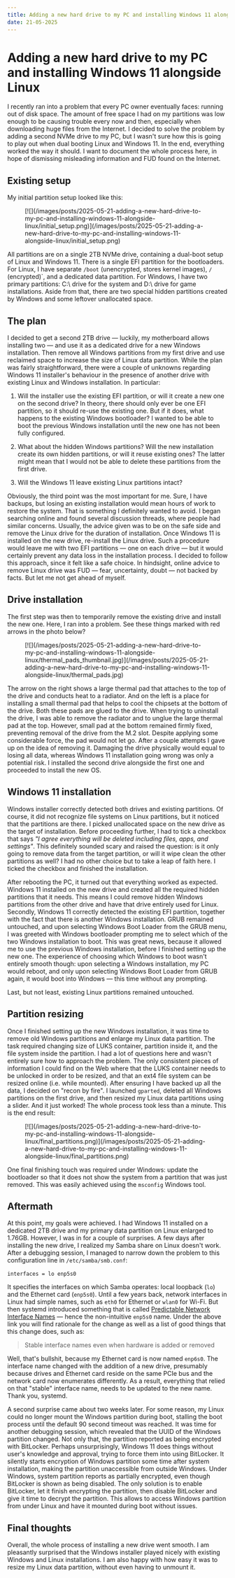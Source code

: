 ```yaml
---
title: Adding a new hard drive to my PC and installing Windows 11 alongside Linux
date: 21-05-2025
---
```


Adding a new hard drive to my PC and installing Windows 11 alongside Linux
==========================================================================

I recently ran into a problem that every PC owner eventually faces: running out
of disk space.  The amount of free space I had on my partitions was low enough
to be causing trouble every now and then, especially when downloading huge files
from the Internet.  I decided to solve the problem by adding a second NVMe drive
to my PC, but I wasn't sure how this is going to play out when dual booting
Linux and Windows 11.  In the end, everything worked the way it should.  I want
to document the whole process here, in hope of dismissing misleading information
and FUD found on the Internet.

Existing setup
--------------

My initial partition setup looked like this:

<div class="thumbnail">
<figure>
[![](/images/posts/2025-05-21-adding-a-new-hard-drive-to-my-pc-and-installing-windows-11-alongside-linux/initial_setup.png)](/images/posts/2025-05-21-adding-a-new-hard-drive-to-my-pc-and-installing-windows-11-alongside-linux/initial_setup.png)
</figure>
</div>

All partitions are on a single 2TB NVMe drive, containing a dual-boot setup of
Linux and Windows 11.  There is a single EFI partition for the bootloaders.  For
Linux, I have separate `/boot` (unencrypted, stores kernel images), `/`
(encrypted)`, and a dedicated data partition.  For Windows, I have two primary
partitions: C:\\ drive for the system and D:\\ drive for game installations.
Aside from that, there are two special hidden partitions created by Windows and
some leftover unallocated space.

The plan
--------

I decided to get a second 2TB drive &mdash; luckily, my motherboard allows
installing two &mdash; and use it as a dedicated drive for a new Windows
installation.  Then remove all Windows partitions from my first drive and use
reclaimed space to increase the size of Linux data partition.  While the plan
was fairly straightforward, there were a couple of unknowns regarding Windows 11
installer's behaviour in the presence of another drive with existing Linux and
Windows installation.  In particular:

  1. Will the installer use the existing EFI partition, or will it create a new
     one on the second drive?  In theory, there should only ever be one EFI
     partition, so it should re-use the existing one.  But if it does, what
     happens to the existing Windows bootloader?  I wanted to be able to boot
     the previous Windows installation until the new one has not been fully
     configured.

  2. What about the hidden Windows partitions?  Will the new installation create
     its own hidden partitions, or will it reuse existing ones?  The latter
     might mean that I would not be able to delete these partitions from the
     first drive.

  3. Will the Windows 11 leave existing Linux partitions intact?

Obviously, the third point was the most important for me.  Sure, I have backups,
but losing an existing installation would mean hours of work to restore the
system.  That is something I definitely wanted to avoid.  I began searching
online and found several discussion threads, where people had similar concerns.
Usually, the advice given was to be on the safe side and remove the Linux drive
for the duration of installation.  Once Windows 11 is installed on the new
drive, re-install the Linux drive.  Such a procedure would leave me with two EFI
partitions &mdash; one on each drive &mdash; but it would certainly prevent any
data loss in the installation process.  I decided to follow this approach, since
it felt like a safe choice.  In hindsight, online advice to remove Linux drive
was FUD &mdash; fear, uncertainty, doubt &mdash; not backed by facts.  But let
me not get ahead of myself.

Drive installation
------------------

The first step was then to temporarily remove the existing drive and install the
new one.  Here, I ran into a problem.  See these things marked with red arrows
in the photo below?

<div class="thumbnail">
<figure>
[![](/images/posts/2025-05-21-adding-a-new-hard-drive-to-my-pc-and-installing-windows-11-alongside-linux/thermal_pads_thumbnail.jpg)](/images/posts/2025-05-21-adding-a-new-hard-drive-to-my-pc-and-installing-windows-11-alongside-linux/thermal_pads.jpg)
</figure>
</div>

The arrow on the right shows a large thermal pad that attaches to the top of the
drive and conducts heat to a radiator.  And on the left is a place for
installing a small thermal pad that helps to cool the chipsets at the bottom of
the drive.  Both these pads are glued to the drive.  When trying to uninstall
the drive, I was able to remove the radiator and to unglue the large thermal pad
at the top.  However, small pad at the bottom remained firmly fixed, preventing
removal of the drive from the M.2 slot.  Despite applying some considerable
force, the pad would not let go.  After a couple attempts I gave up on the idea
of removing it.  Damaging the drive physically would equal to losing all data,
whereas Windows 11 installation going wrong was only a potential risk.  I
installed the second drive alongside the first one and proceeded to install the
new OS.

Windows 11 installation
-----------------------

Windows installer correctly detected both drives and existing partitions.  Of
course, it did not recognize file systems on Linux partitions, but it noticed
that the partitions are there.  I picked unallocated space on the new drive as
the target of installation.  Before proceeding further, I had to tick a checkbox
that says _"I agree everything will be deleted including files, apps, and
settings"_.  This definitely sounded scary and raised the question: is it only
going to remove data from the target partition, or will it wipe clean the other
partitions as well?  I had no other choice but to take a leap of faith here.  I
ticked the checkbox and finished the installation.

After rebooting the PC, it turned out that everything worked as expected.
Windows 11 installed on the new drive and created all the required hidden
partitions that it needs.  This means I could remove hidden Windows partitions
from the other drive and have that drive entirely used for Linux.  Secondly,
Windows 11 correctly detected the existing EFI partition, together with the fact
that there is another Windows installation.  GRUB remained untouched, and upon
selecting Windows Boot Loader from the GRUB menu, I was greeted with Windows
bootloader prompting me to select which of the two Windows installation to boot.
This was great news, because it allowed me to use the previous Windows
installation, before I finished setting up the new one.  The experience of
choosing which Windows to boot wasn't entirely smooth though: upon selecting a
Windows installation, my PC would reboot, and only upon selecting Windows Boot
Loader from GRUB again, it would boot into Windows &mdash; this time without any
prompting.

Last, but not least, existing Linux partitions remained untouched.

Partition resizing
------------------

Once I finished setting up the new Windows installation, it was time to remove
old Windows partitions and enlarge my Linux data partition.  The task required
changing size of LUKS container, partition inside it, and the file system inside
the partition.  I had a lot of questions here and wasn't entirely sure how to
approach the problem.  The only consistent pieces of information I could find on
the Web where that the LUKS container needs to be unlocked in order to be
resized, and that an ext4 file system can be resized online (i.e. while
mounted).  After ensuring I have backed up all the data, I decided on "recon by
fire".  I launched `gparted`, deleted all Windows partitions on the first drive,
and then resized my Linux data partitions using a slider.  And it just worked!
The whole process took less than a minute.  This is the end result:

<div class="thumbnail">
<figure>
[![](/images/posts/2025-05-21-adding-a-new-hard-drive-to-my-pc-and-installing-windows-11-alongside-linux/final_partitions.png)](/images/posts/2025-05-21-adding-a-new-hard-drive-to-my-pc-and-installing-windows-11-alongside-linux/final_partitions.png)
</figure>
</div>

One final finishing touch was required under Windows: update the bootloader so
that it does not show the system from a partition that was just removed.  This
was easily achieved using the `msconfig` Windows tool.

Aftermath
---------

At this point, my goals were achieved.  I had Windows 11 installed on a dedicated
2TB drive and my primary data partition on Linux enlarged to 1.76GB.  However, I
was in for a couple of surprises.  A few days after installing the new drive, I
realized my Samba share on Linux doesn't work.  After a debugging session, I
managed to narrow down the problem to this configuration line in
`/etc/samba/smb.conf`:

```
interfaces = lo enp5s0
```

It specifies the interfaces on which Samba operates: local loopback (`lo`) and
the Ethernet card (`enp5s0`).  Until a few years back, network interfaces in
Linux had simple names, such as `eth0` for Ethernet or `wlan0` for Wi-Fi.  But
then systemd introduced something that is called [Predictable Network Interface
Names](https://www.freedesktop.org/wiki/Software/systemd/PredictableNetworkInterfaceNames/)
&mdash; hence the non-intuitive `enp5s0` name.  Under the above link you will
find rationale for the change as well as a list of good things that this change
does, such as:

> Stable interface names even when hardware is added or removed

Well, that's bullshit, because my Ethernet card is now named `enp6s0`.
The interface name changed with the addition of a new drive, presumably because
drives and Ethernet card reside on the same PCIe bus and the network card now
enumerates differently.  As a result, everything that relied on that "stable"
interface name, needs to be updated to the new name.  Thank you, systemd.

A second surprise came about two weeks later.  For some reason, my Linux could
no longer mount the Windows partition during boot, stalling the boot process
until the default 90 second timeout was reached.  It was time for another
debugging session, which revealed that the UUID of the Windows partition
changed.  Not only that, the partition reported as being encrypted with
BitLocker.  Perhaps unsurprisingly, Windows 11 does things without user's
knowledge and approval, trying to force them into using BitLocker.  It silently
starts encryption of Windows partition some time after system installation,
making the partition unaccessible from outside Windows.  Under Windows, system
partition reports as partially encrypted, even though BitLocker is shown as
being disabled.  The only solution is to enable BitLocker, let it finish
encrypting the partition, then disable BitLocker and give it time to decrypt the
partition.  This allows to access Windows partition from under Linux and have it
mounted during boot without issues.

Final thoughts
--------------

Overall, the whole process of installing a new drive went smooth.  I am
pleasantly surprised that the Windows installer played nicely with existing
Windows and Linux installations.  I am also happy with how easy it was to resize
my Linux data partition, without even having to unmount it.
